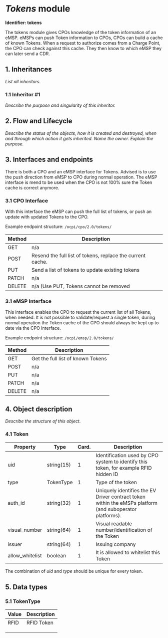 # _Tokens_ module

**Identifier: tokens**

The tokens module gives CPOs knowledge of the token information of an eMSP.
eMSPs can push Token information to CPOs, CPOs can build a cache of known Tokens.
When a request to authorize comes from a Charge Point, the CPO can check against this cache. 
They then know to which eMSP they can later send a CDR. 


## 1. Inheritances

*List all inheritors.*

### 1.1 Inheritor #1

*Describe the purpose and singularity of this inheritor.*



## 2. Flow and Lifecycle

*Describe the status of the objects, how it is created and destroyed,
when and through which action it gets inherited. Name the owner. Explain
the purpose.*




## 3. Interfaces and endpoints

There is both a CPO and an eMSP interface for Tokens. Advised is to use the push direction from eMSP to CPO during normal operation.
The eMSP interface is mend to be used when the CPO is not 100% sure the Token cache is correct anymore.


### 3.1 CPO Interface

With this interface the eMSP can push the full list of tokens, or push an update with updated Tokens to the CPO.

Example endpoint structure: `/ocpi/cpo/2.0/tokens/`

| Method   | Description                                                |
| -------- | ---------------------------------------------------------- |
| GET      | n/a                                                        |
| POST     | Resend the full list of tokens, replace the current cache. |
| PUT      | Send a list of tokens to update existing tokens            |
| PATCH    | n/a                                                        |
| DELETE   | n/a (Use PUT, Tokens cannot be removed                     |


### 3.1 eMSP Interface

This interface enables the CPO to request the current list of all Tokens, when needed.
It is not possible to validate/request a single token, during normal operation the Token cache of the CPO should always
be kept up to date via the CPO Interface.

Example endpoint structure: `/ocpi/emsp/2.0/tokens/`

| Method   | Description                                          |
| -------- | ---------------------------------------------------- |
| GET      | Get the full list of known Tokens                    |
| POST     | n/a                                                  |
| PUT      | n/a                                                  |
| PATCH    | n/a                                                  |
| DELETE   | n/a                                                  |


## 4. Object description

*Describe the structure of this object.*

### 4.1 Token

| Property        | Type          | Card. | Description                                                                           |
|-----------------|---------------|-------|---------------------------------------------------------------------------------------|
| uid             | string(15)    | 1     | Identification used by CPO system to identify this token, for example RFID hidden ID  |
| type            | TokenType     | 1     | Type of the token                                                                     |
| auth_id         | string(32)    | 1     | Uniquely identifies the EV Driver contract token within the eMSPs platform (and suboperator platforms).  |
| visual_number   | string(64)    | 1     | Visual readable number/identification of the Token                                    |
| issuer          | string(64)    | 1     | Issuing company                                                                       |
| allow_whitelist | boolean       | 1     | It is allowed to whitelist this Token                                                 |

The combination of _uid_ and _type_ should be unique for every token.


## 5. Data types

### 5.1 TokenType

| Value        | Description                                          |
| ------------ | ---------------------------------------------------- |
| RFID         | RFID Token                                           |
|              |                                                      |
|              |                                                      |
|              |                                                      |

